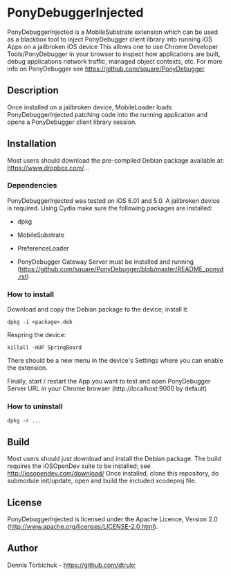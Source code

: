 PonyDebuggerInjected
=====================

PonyDebuggerInjected is a MobileSubstrate extension which can be used as a blackbox tool to inject PonyDebugger client library into running iOS Apps on a jailbroken iOS device
This allows one to use Chrome Developer Tools/PonyDebugger in your browser to inspect how applications are built, debug applications network traffic, managed object contexts, etc. For more info on PonyDebugger see https://github.com/square/PonyDebugger

Description
-----------

Once installed on a jailbroken device, MobileLoader loads PonyDebuggerInjected patching code into the running application and opens a PonyDebugger client library session.

Installation
------------

Most users should download the pre-compiled Debian package available at:
https://www.dropbox.com/...

### Dependencies

PonyDebuggerInjected was tested on iOS 6.01 and 5.0. A jailbroken device
is required. Using Cydia make sure the following packages are installed:
- dpkg
- MobileSubstrate
- PreferenceLoader

- PonyDebugger Gateway Server must be installed and running (https://github.com/square/PonyDebugger/blob/master/README_ponyd.rst)

### How to install

Download and copy the Debian package to the device; install it:  

    dpkg -i <package>.deb

Respring the device:

    killall -HUP SpringBoard

There should be a new menu in the device's Settings where you can
enable the extension.

Finally, start / restart the App you want to test and open PonyDebugger Server URL in your Chrome browser (http://localhost:9000 by default)

### How to uninstall

    dpkg -r ...


Build
-----

Most users should just download and install the Debian package.
The build requires the iOSOpenDev suite to be installed; see http://iosopendev.com/download/
Once installed, clone this repository, do submodule init/update, open and build the included xcodeproj file.


License
-------

PonyDebuggerInjected is licensed under the Apache Licence, Version 2.0 (http://www.apache.org/licenses/LICENSE-2.0.html).


Author
------

Dennis Torbichuk - https://github.com/dtrukr